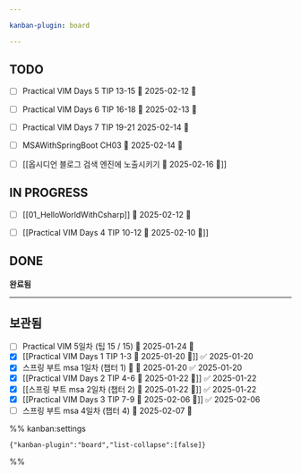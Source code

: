 ```yaml
---

kanban-plugin: board

---
```


## TODO

- [ ] Practical VIM Days 5 TIP 13-15 📅 2025-02-12 🔽
- [ ] Practical VIM Days 6 TIP 16-18 📅 2025-02-13 🔽
- [ ] Practical VIM Days 7 TIP 19-21 2025-02-14 🔽
- [ ] MSAWithSpringBoot CH03 📅 2025-02-14 🔽
- [ ] [[옵시디언 블로그 검색 엔진에 노출시키기 📅 2025-02-16 🔺]]


## IN PROGRESS

- [ ] [[01_HelloWorldWithCsharp]] 📅 2025-02-12 🔺
- [ ] [[Practical VIM Days 4 TIP 10-12 📅 2025-02-10 🔽]]


## DONE

**완료됨**


***

## 보관됨

- [ ] Practical VIM 5일차 (팁 15 / 15) 📅 2025-01-24 🔽
- [x] [[Practical VIM Days 1 TIP 1-3 📅 2025-01-20 🔽]] ✅ 2025-01-20
- [x] 스프링 부트 msa 1일차 (챕터 1) 🔽 📅 2025-01-20 ✅ 2025-01-20
- [x] [[Practical VIM Days 2 TIP 4-6 📅 2025-01-22 🔽]] ✅ 2025-01-22
- [x] [[스프링 부트 msa 2일차 (챕터 2) 📅 2025-01-22 🔽]] ✅ 2025-01-22
- [x] [[Practical VIM Days 3 TIP 7-9 📅 2025-02-06 🔽]] ✅ 2025-02-06
- [ ] 스프링 부트 msa 4일차 (챕터 4) 📅 2025-02-07 🔽

%% kanban:settings
```
{"kanban-plugin":"board","list-collapse":[false]}
```
%%